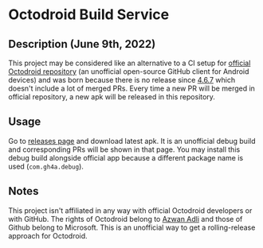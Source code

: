 # Octodroid Build Service
## Description (June 9th, 2022)
This project may be considered like an alternative to a CI setup for [official Octodroid repository](https://github.com/slapperwan/gh4a) (an unofficial open-source GitHub client for Android devices) and was born because there is no release since [4.6.7](https://github.com/slapperwan/gh4a/releases/tag/4.6.7) which doesn't include a lot of merged PRs. Every time a new PR will be merged in official repository, a new apk will be released in this repository.

## Usage
Go to [releases page](https://github.com/pokemaniac05/OctodroidBuildService/releases/latest) and download latest apk. It is an unofficial debug build and corresponding PRs will be shown in that page. You may install this debug build alongside official app because a different package name is used (``com.gh4a.debug``).

## Notes
This project isn't affiliated in any way with official Octodroid developers or with GitHub. The rights of Octodroid belong to [Azwan Adli](https://github.com/slapperwan) and those of Github belong to Microsoft. This is an unofficial way to get a rolling-release approach for Octodroid.
